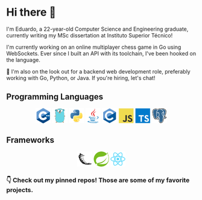 # Hi there 👋

I'm Eduardo, a 22-year-old Computer Science and Engineering graduate, currently writing my MSc dissertation at Instituto Superior Técnico!

I'm currently working on an online multiplayer chess game in Go using WebSockets. Ever since I built an API with its toolchain, I've been hooked on the language.

🔭 I'm also on the look out for a backend web development role, preferably working with Go, Python, or Java. If you're hiring, let's chat!

## Programming Languages

<p align="center">
    <img src="https://raw.githubusercontent.com/devicons/devicon/master/icons/cplusplus/cplusplus-original.svg" alt="cplusplus" width="40" height="40"/>
    <img src="https://raw.githubusercontent.com/devicons/devicon/master/icons/go/go-original.svg" alt="go" width="40" height="40"/>
    <img src="https://raw.githubusercontent.com/devicons/devicon/master/icons/python/python-original.svg" alt="python" width="40" height="40"/>
    <img src="https://raw.githubusercontent.com/devicons/devicon/master/icons/java/java-original.svg" alt="java" width="40" height="40"/>
    <img src="https://raw.githubusercontent.com/devicons/devicon/master/icons/c/c-original.svg" alt="c" width="40" height="40"/>
    <img src="https://raw.githubusercontent.com/devicons/devicon/master/icons/javascript/javascript-original.svg" alt="javascript" width="40" height="40"/>
    <img src="https://raw.githubusercontent.com/devicons/devicon/master/icons/typescript/typescript-original.svg" alt="typescript" width="40" height="40"/>
    <img src="https://raw.githubusercontent.com/devicons/devicon/master/icons/postgresql/postgresql-original.svg" alt="postgresql" width="40" height="40"/>
</p>

## Frameworks

<p align="center">
    <img src="https://raw.githubusercontent.com/devicons/devicon/master/icons/flask/flask-original.svg" alt="flask" width="40" height="40"/>
    <img src="https://github.com/devicons/devicon/raw/master/icons/spring/spring-original.svg" alt="spring" width="40" height="40"/>
    <img src="https://github.com/devicons/devicon/raw/master/icons/react/react-original.svg" alt="react" width="40" height="40"/>
</p>

### 👇 Check out my pinned repos! Those are some of my favorite projects.
